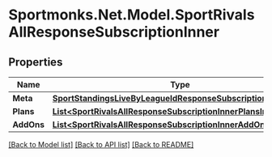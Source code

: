 # Sportmonks.Net.Model.SportRivalsAllResponseSubscriptionInner

## Properties

Name | Type | Description | Notes
------------ | ------------- | ------------- | -------------
**Meta** | [**SportStandingsLiveByLeagueIdResponseSubscriptionInnerMeta**](SportStandingsLiveByLeagueIdResponseSubscriptionInnerMeta.md) |  | [optional] 
**Plans** | [**List&lt;SportRivalsAllResponseSubscriptionInnerPlansInner&gt;**](SportRivalsAllResponseSubscriptionInnerPlansInner.md) |  | [optional] 
**AddOns** | [**List&lt;SportRivalsAllResponseSubscriptionInnerAddOnsInner&gt;**](SportRivalsAllResponseSubscriptionInnerAddOnsInner.md) |  | [optional] 

[[Back to Model list]](../README.md#documentation-for-models) [[Back to API list]](../README.md#documentation-for-api-endpoints) [[Back to README]](../README.md)

